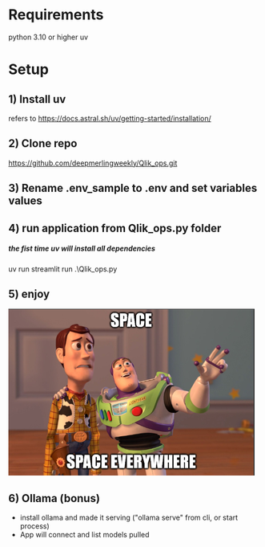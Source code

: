 # Requirements
python 3.10 or higher
uv

# Setup

## 1) Install uv
refers to https://docs.astral.sh/uv/getting-started/installation/

## 2) Clone repo
https://github.com/deepmerlingweekly/Qlik_ops.git

## 3) Rename .env_sample to .env and set variables values


## 4) run application from Qlik_ops.py folder
##### the fist time uv will install all dependencies

uv run streamlit run .\Qlik_ops.py

## 5) enjoy

![alt text](https://github.com/deepmerlingweekly/Qlik_ops/blob/main/space_everywhere.png?raw=true)


## 6) Ollama (bonus)
- install ollama and made it serving ("ollama serve" from cli, or start process)
- App will connect and list models pulled